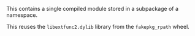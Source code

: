 This contains a single compiled module stored in a subpackage of a namespace.

This reuses the `libextfunc2.dylib` library from the `fakepkg_rpath` wheel.

